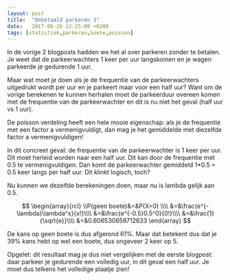 ```yaml
---
layout: post
title:  "Onbetaald parkeren 3"
date:   2017-06-26 12:25:00 +0200
tags: [statistiek,parkeren,boete,poisson]
---
```

In de vorige 2 blogposts hadden we het al over parkeren zonder te betalen. Je weet dat de parkeerwachters 1 keer per uur langskomen en je wagen parkeerde je   gedurende 1 uur.

Maar wat moet je doen als je de frequentie van de parkeerwachters uitgedrukt wordt per uur en je parkeert maar voor een half uur? Want om de vorige berekenen te kunnen herhalen moet de parkeerduur overeen komen met de frequentie van de parkeerwachter en dit is nu niet het geval (half uur vs 1 uur).

De poisson verdeling heeft een hele mooie eigenschap: als je de frequentie met een factor a vermenigvuldigt, dan mag je het gemiddelde met diezelfde factor a vermenigvuldigen!

In dit concreet geval: de frequentie van de parkeerwachter is 1 keer per uur. Dit moet herleid worden naar een half uur. Dit kan door de frequentie met 0.5 te vermenigvuldigen. Dan komt de parkeerwachter gemiddeld 1*0.5 = 0.5 keer langs per half uur. Dit klinkt logisch, toch?

Nu kunnen we dezelfde berekeningen doen, maar nu is lambda gelijk aan 0.5.

$$
\begin{array}{rcl}
\\P(geen boete)&=&P(X=0) \\\\
&=&\frac{e^{-\lambda}\lambda^x}{x!}\\\\
&=&\frac{e^{-0.5}0.5^0}{0!}\\\\
&=&\frac{1}{\sqrt{e}}\\\\
&=&0.606530659712633
\end{array}
$$

De kans op geen boete is dus afgerond 61%. Maar dat betekent dus dat je 39% kans hebt op wel een boete, dus ongeveer 2 keer op 5.

Opgelet: dit resultaat mag je dus niet vergelijken met de eerste blogpost: daar parkeer je gedurende een volledig uur, in dit geval een half uur. Je moet dus telkens het volledige plaatje zien!